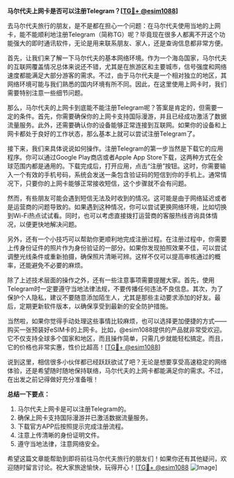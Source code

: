 **马尔代夫上网卡是否可以注册Telegram？[[TG💪+ @esim1088](https://t.me/s/esim1088)]**

去马尔代夫旅行的朋友，是不是都在担心一个问题：在马尔代夫使用当地的上网卡，能不能顺利地注册Telegram（简称TG）呢？毕竟现在很多人都离不开这个功能强大的即时通讯软件，无论是用来联系朋友、家人，还是查询信息都非常方便。

首先，让我们来了解一下马尔代夫的基本网络环境。作为一个海岛国家，马尔代夫的互联网覆盖情况总体来说还不错，尤其是在旅游区和主要城市，信号强度和网络速度都能满足大部分游客的需求。不过，由于马尔代夫是一个相对独立的地区，其网络环境可能与我们熟悉的国内环境有所不同。因此，在这里使用上网卡时，我们需要特别注意一些细节问题。

那么，马尔代夫的上网卡到底能不能注册Telegram呢？答案是肯定的，但需要一定的条件。首先，你需要确保你的上网卡支持国际漫游，并且已经成功激活了数据流量服务。此外，还需要确认你的设备能够正常连接到互联网。如果你的设备和上网卡都处于良好的工作状态，那么基本上就可以尝试注册Telegram了。

接下来，我们来具体说说如何操作。注册Telegram的第一步当然是下载它的应用程序。你可以通过Google Play商店或者Apple App Store下载，这两种方式在全球范围内都是通用的。下载完成后，打开应用，点击“注册”按钮。这时，你需要输入一个有效的手机号码，系统会发送一条包含验证码的短信到你的手机上。通常情况下，只要你的上网卡能够正常接收短信，这个步骤就不会有问题。

然而，有些朋友可能会遇到短信无法及时收到的情况。这可能是由于网络延迟或者是运营商的问题导致的。如果遇到这种情况，你可以尝试更换网络环境，比如切换到Wi-Fi热点试试看。同时，也可以考虑直接拨打运营商的客服热线咨询具体情况，以便更快地解决问题。

另外，还有一个小技巧可以帮助你更顺利地完成注册过程。在注册过程中，你需要上传身份证件的照片作为身份验证的一部分。如果你发现拍照效果不佳，可以尝试调整光线条件或重新拍摄，确保照片清晰可辨。这样不仅可以提高审核通过的概率，还能避免不必要的麻烦。

除了上述技术层面的操作之外，还有一些注意事项需要提醒大家。首先，使用Telegram时一定要遵守当地法律法规，不要传播任何违法不良信息。其次，为了保护个人隐私，建议不要随意添加陌生人，尤其是那些主动要求添加的好友。最后，定期更新软件版本，以确保享受到最新的安全防护措施。

当然啦，如果你觉得手动处理这些事情比较麻烦，也可以选择更加便捷的方式——购买一张预装好eSIM卡的上网卡。比如，@esim1088提供的产品就非常受欢迎。它不仅支持全球多个国家和地区，而且操作简单，只需几步就能轻松搞定。而且，它的价格也非常实惠，性价比超高！[[TG💪+ @esim1088](https://t.me/s/esim1088)]

说到这里，相信很多小伙伴都已经跃跃欲试了吧？无论是想要享受高速稳定的网络体验，还是希望随时随地保持联络，马尔代夫的上网卡都能满足你的需求。不过，在出发之前记得做好充分准备哦！

**总结一下要点：**
1. 马尔代夫上网卡是可以注册Telegram的。
2. 确保上网卡支持国际漫游并已激活数据流量服务。
3. 下载官方APP后按照提示完成注册流程。
4. 注意上传清晰的身份证明文件。
5. 遵守当地法律，注意网络安全。

希望这篇文章能帮助到即将前往马尔代夫旅行的朋友们！如果你还有其他疑问，欢迎随时留言讨论。祝大家旅途愉快，玩得开心！[[TG💪+ @esim1088](https://t.me/s/esim1088) ![Image](https://i.postimg.cc/4NQfJmqS/Snipaste-2025-05-13-00-14-12.png)]